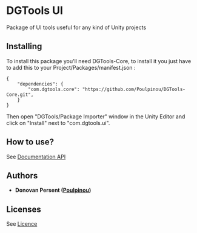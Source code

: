 # DGTools UI

Package of UI tools useful for any kind of Unity projects

## Installing

To install this package you'll need DGTools-Core, to install it you just have to add this to your Project/Packages/manifest.json :

```
{
	"dependencies": {
		"com.dgtools.core": "https://github.com/Poulpinou/DGTools-Core.git",
	}
}
```

Then open "DGTools/Package Importer" window in the Unity Editor and click on "Install" next to "com.dgtools.ui".

## How to use?

See [Documentation API](https://poulpinou.github.io/DGTools-UI/annotated.html)

## Authors

* **Donovan Persent ([Poulpinou](https://github.com/Poulpinou))**

## Licenses
See [Licence](https://github.com/Poulpinou/DGTools-Core/LICENCE.md)

